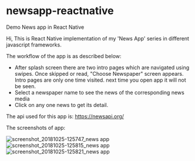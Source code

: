 # newsapp-reactnative
Demo News app in React Native

Hi, This is React Native implementation of my 'News App' series in different javascript frameworks.

The workflow of the app is as described below:

 - After splash screen there are two intro pages which are navigated using swipes. Once skipped or read, "Choose Newspaper" screen appears. Intro pages are only one time visited. next time you open app it will not be seen.
 - Select a newspaper name to see the news of the corresponding news media
 - Click on any one news to get its detail. 

 
The api used for this app is: https://newsapi.org/

The screenshots of app:

![screenshot_20181025-125747_news app](https://user-images.githubusercontent.com/16335740/47528400-f346ea00-d859-11e8-9eeb-ff865a2690be.jpg)
![screenshot_20181025-125815_news app](https://user-images.githubusercontent.com/16335740/47528401-f346ea00-d859-11e8-8114-9a6a1d923c0a.jpg)
![screenshot_20181025-125821_news app](https://user-images.githubusercontent.com/16335740/47528403-f346ea00-d859-11e8-9656-3bc62b20aecf.jpg)
